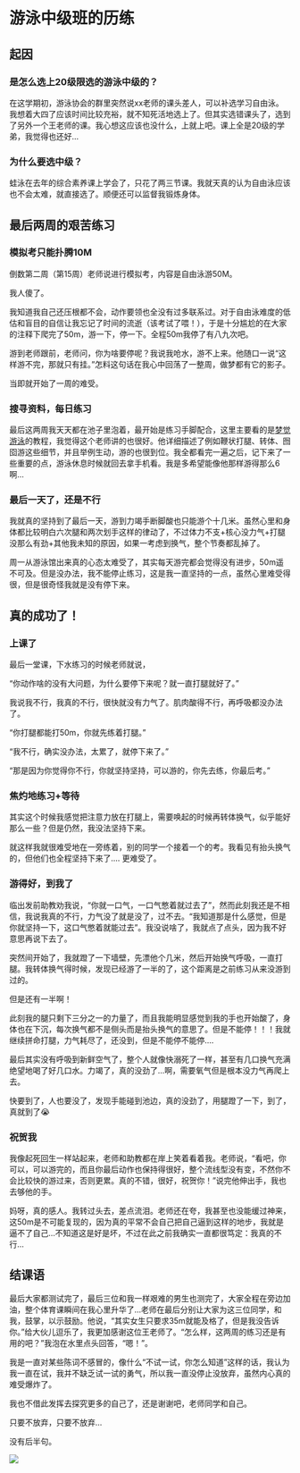 # 游泳中级班的历练




## 起因

### 是怎么选上20级限选的游泳中级的？
在这学期初，游泳协会的群里突然说xx老师的课头差人，可以补选学习自由泳。我想着大四了应该时间比较充裕，就不知死活地选上了。但其实选错课头了，选到了另外一个王老师的课。我心想这应该也没什么，上就上吧。课上全是20级的学弟，我觉得也还好...

### 为什么要选中级？
蛙泳在去年的综合素养课上学会了，只花了两三节课。我就天真的认为自由泳应该也不会太难，就直接选了。顺便还可以监督我锻炼身体。

## 最后两周的艰苦练习

### 模拟考只能扑腾10M
倒数第二周（第15周）老师说进行模拟考，内容是自由泳游50M。

我人傻了。

我知道我自己还压根都不会，动作要领也全没有过多联系过。对于自由泳难度的低估和盲目的自信让我忘记了时间的流逝（该考试了喂！），于是十分尴尬的在大家的注释下爬完了50m，游一下，停一下。全程50m我停了有八九次吧。

游到老师跟前，老师问，你为啥要停呢？我说我呛水，游不上来。他随口一说“这样游不完，那就只有挂。”怎料这句话在我心中回荡了一整周，做梦都有它的影子。

当即就开始了一周的难受。

### 搜寻资料，每日练习
最后这两周我天天都在池子里泡着，最开始是练习手脚配合，这里主要看的是[梦觉游泳](https://www.bilibili.com/video/BV1bx411L7sA?spm_id_from=333.999.0.0)的教程，我觉得这个老师讲的也很好。他详细描述了例如鞭状打腿、转体、囫囵游这些细节，并且举例生动，游的也很到位。我全都看完一遍之后，记下来了一些重要的点，游泳休息时候就回去拿手机看。我是多希望能像他那样游得那么6啊...

### 最后一天了，还是不行
我就真的坚持到了最后一天，游到力竭手断脚酸也只能游个十几米。虽然心里和身体都比较明白六次腿和两次划手这样的律动了，不过体力不支+核心没力气+打腿没那么有劲+其他我未知的原因，如果一考虑到换气，整个节奏都乱掉了。

周一从游泳馆出来真的心态太难受了，其实每天游完都会觉得没有进步，50m遥不可及。但是没办法，我不能停止练习，这是我一直坚持的一点，虽然心里难受得很，但是很奇怪我就是没有停下来。

## 真的成功了！

### 上课了
最后一堂课，下水练习的时候老师就说，

“你动作啥的没有大问题，为什么要停下来呢？就一直打腿就好了。”

我说我不行，我真的不行，很快就没有力气了。肌肉酸得不行，再呼吸都没办法了。

“你打腿都能打50m，你就先练着打腿。”

“我不行，确实没办法，太累了，就停下来了。”

“那是因为你觉得你不行，你就坚持坚持，可以游的，你先去练，你最后考。”

### 焦灼地练习+等待
其实这个时候我感觉把注意力放在打腿上，需要唤起的时候再转体换气，似乎能好那么一些？但是仍然，我没法坚持下来。

就这样我就很难受地在一旁练着，别的同学一个接着一个的考。我看见有抬头换气的，但他们也全程坚持下来了....
更难受了。

### 游得好，到我了
临出发前助教劝我说，“你就一口气，一口气憋着就过去了”，然而此刻我还是不相信，我说我真的不行，力气没了就是没了，过不去。“我知道那是什么感觉，但是你就坚持一下，这口气憋着就能过去”。我没说啥了，我就点了点头，因为我不好意思再说下去了。

突然间开始了，我就蹬了一下墙壁，先漂他个几米，然后开始换气呼吸，一直打腿。我转体换气得时候，发现已经游了一半的了，这个距离是之前练习从来没游到过的。

但是还有一半啊！

此刻我的腿只剩下三分之一的力量了，而且我能明显感觉到我的手也开始酸了，身体也在下沉，每次换气都不是侧头而是抬头换气的意思了。但是不能停！！！我就继续拼命打腿，力气耗尽了，还没到，但是不能停不能停....

最后其实没有呼吸到新鲜空气了，整个人就像快溺死了一样，甚至有几口换气充满绝望地喝了好几口水。力竭了，真的没劲了...啊，需要氧气但是根本没力气再爬上去。

快要到了，人也要没了，发现手能碰到池边，真的没劲了，用腿蹬了一下，到了，真就到了😭

### 祝贺我
我像起死回生一样站起来，老师和助教都在岸上笑着看着我。老师说，“看吧，你可以，可以游完的，而且你最后动作也保持得很好，整个流线型没有变，不然你不会比较快的游过来，否则更累。真的不错，很好，祝贺你！”说完他伸出手，我也去够他的手。

妈呀，真的感人。我转过头去，差点流泪。老师还在夸，我甚至也没能缓过神来，这50m是不可能复现的，因为真的平常不会自己把自己逼到这样的地步，我就是逼不了自己...不知道这是好是坏，不过在此之前我确实一直都很笃定：我真的不行...

## 结课语
最后大家都测试完了，最后三位和我一样艰难的男生也测完了，大家全程在旁边加油，整个体育课瞬间在我心里升华了...老师在最后分别让大家为这三位同学，和我，鼓掌，以示鼓励。他说，“其实女生只要求35m就能及格了，但是我没告诉你。”给大伙儿逗乐了，我更加感谢这位王老师了。“怎么样，这两周的练习还是有用的吧？”我泡在水里点头回答，“嗯！”。

我是一直对某些陈词不感冒的，像什么“不试一试，你怎么知道”这样的话，我认为我一直在试，我并不缺乏试一试的勇气，所以我一直没停止没放弃，虽然内心真的难受爆炸了。

我也不借此发挥去探究更多的自己了，还是谢谢吧，老师同学和自己。

只要不放弃，只要不放弃...

没有后半句。

![](https://nehopicbed.oss-cn-beijing.aliyuncs.com/img/202112152232336.png)

